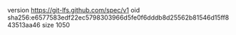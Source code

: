 version https://git-lfs.github.com/spec/v1
oid sha256:e6577583edf22ec5798303966d5fe0f6dddb8d25562b81546d15ff843513aa46
size 1050
